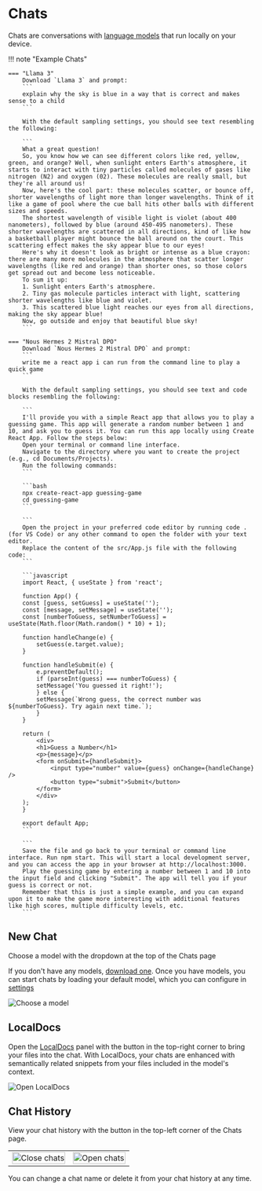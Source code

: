 # Chats

Chats are conversations with [language models](models.md) that run locally on your device.

!!! note "Example Chats"

    === "Llama 3"
        Download `Llama 3` and prompt:
        ```
        explain why the sky is blue in a way that is correct and makes sense to a child
        ```

        With the default sampling settings, you should see text resembling the following:

        ```
        What a great question!
        So, you know how we can see different colors like red, yellow, green, and orange? Well, when sunlight enters Earth's atmosphere, it starts to interact with tiny particles called molecules of gases like nitrogen (N2) and oxygen (02). These molecules are really small, but they're all around us!
        Now, here's the cool part: these molecules scatter, or bounce off, shorter wavelengths of light more than longer wavelengths. Think of it like a game of pool where the cue ball hits other balls with different sizes and speeds.
        The shortest wavelength of visible light is violet (about 400 nanometers), followed by blue (around 450-495 nanometers). These shorter wavelengths are scattered in all directions, kind of like how a basketball player might bounce the ball around on the court. This scattering effect makes the sky appear blue to our eyes!
        Here's why it doesn't look as bright or intense as a blue crayon: there are many more molecules in the atmosphere that scatter longer wavelengths (like red and orange) than shorter ones, so those colors get spread out and become less noticeable.
        To sum it up:
        1. Sunlight enters Earth's atmosphere.
        2. Tiny gas molecule particles interact with light, scattering shorter wavelengths like blue and violet.
        3. This scattered blue light reaches our eyes from all directions, making the sky appear blue!
        Now, go outside and enjoy that beautiful blue sky!
        ```

    === "Nous Hermes 2 Mistral DPO"
        Download `Nous Hermes 2 Mistral DPO` and prompt:
        ```
        write me a react app i can run from the command line to play a quick game
        ```

        With the default sampling settings, you should see text and code blocks resembling the following:
        
        ```
        I'll provide you with a simple React app that allows you to play a guessing game. This app will generate a random number between 1 and 10, and ask you to guess it. You can run this app locally using Create React App. Follow the steps below:
        Open your terminal or command line interface.
        Navigate to the directory where you want to create the project (e.g., cd Documents/Projects).
        Run the following commands:
        ```

        ```bash
        npx create-react-app guessing-game
        cd guessing-game
        ```

        ```
        Open the project in your preferred code editor by running code . (for VS Code) or any other command to open the folder with your text editor.
        Replace the content of the src/App.js file with the following code:
        ```

        ```javascript
        import React, { useState } from 'react';

        function App() {
        const [guess, setGuess] = useState('');
        const [message, setMessage] = useState('');
        const [numberToGuess, setNumberToGuess] = useState(Math.floor(Math.random() * 10) + 1);

        function handleChange(e) {
            setGuess(e.target.value);
        }

        function handleSubmit(e) {
            e.preventDefault();
            if (parseInt(guess) === numberToGuess) {
            setMessage('You guessed it right!');
            } else {
            setMessage(`Wrong guess, the correct number was ${numberToGuess}. Try again next time.`);
            }
        }

        return (
            <div>
            <h1>Guess a Number</h1>
            <p>{message}</p>
            <form onSubmit={handleSubmit}>
                <input type="number" value={guess} onChange={handleChange} />
                <button type="submit">Submit</button>
            </form>
            </div>
        );
        }

        export default App;
        ```

        ```
        Save the file and go back to your terminal or command line interface. Run npm start. This will start a local development server, and you can access the app in your browser at http://localhost:3000.
        Play the guessing game by entering a number between 1 and 10 into the input field and clicking "Submit". The app will tell you if your guess is correct or not.
        Remember that this is just a simple example, and you can expand upon it to make the game more interesting with additional features like high scores, multiple difficulty levels, etc.
        ```

## New Chat

Choose a model with the dropdown at the top of the Chats page

If you don't have any models, [download one](models.md#download-models). Once you have models, you can start chats by loading your default model, which you can configure in [settings](settings.md#application-settings)

![Choose a model](../assets/three_model_options.png)

## LocalDocs

Open the [LocalDocs](localdocs.md) panel with the button in the top-right corner to bring your files into the chat. With LocalDocs, your chats are enhanced with semantically related snippets from your files included in the model's context.

![Open LocalDocs](../assets/open_local_docs.png)

## Chat History

View your chat history with the button in the top-left corner of the Chats page.

<table>
<tr>
    <td>
    <img src="../assets/closed_chat_panel.png" alt="Close chats" style="width:100%">
    </td>
    <td>
    <img src="../assets/open_chat_panel.png" alt="Open chats" style="width:100%">
    </td>
</tr>
</table>

You can change a chat name or delete it from your chat history at any time.
